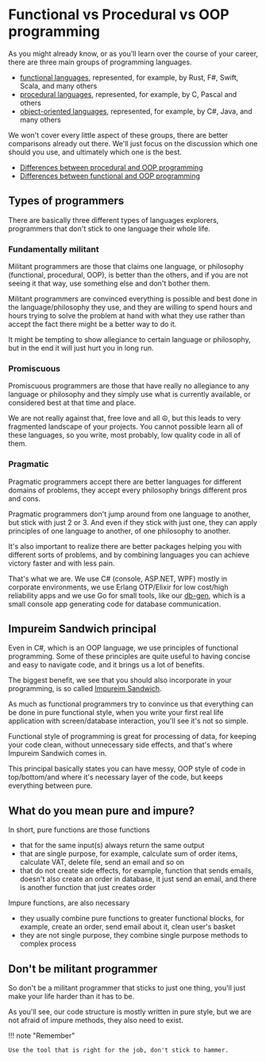 # Functional vs Procedural vs OOP programming

As you might already know, or as you'll learn over the course of your career, there are three main groups of programming languages. 

- [functional languages](https://en.wikipedia.org/wiki/Functional_programming), represented, for example, by Rust, F#, Swift, Scala, and many others
- [procedural languages](https://en.wikipedia.org/wiki/Procedural_programming), represented, for example, by C, Pascal and others
- [object-oriented languages](https://en.wikipedia.org/wiki/Object-oriented_programming), represented, for example, by C#, Java, and many others

We won't cover every little aspect of these groups, there are better comparisons already out there. We'll just focus on the discussion which one should you use, and ultimately which one is the best.

- [Differences between procedural and OOP programming](https://www.geeksforgeeks.org/differences-between-procedural-and-object-oriented-programming/)
- [Differences between functional and OOP programming](https://medium.com/@shaistha24/functional-programming-vs-object-oriented-programming-oop-which-is-better-82172e53a526)

## Types of programmers

There are basically three different types of languages explorers, programmers that don't stick to one language their whole life.

### Fundamentally militant

Militant programmers are those that claims one language, or philosophy (functional, procedural, OOP), is better than the others, and if you are not seeing it that way, use something else and don't bother them.

Militant programmers are convinced everything is possible and best done in the language/philosophy they use, and they are willing to spend hours and hours trying to solve the problem at hand with what they use rather than accept the fact there might be a better way to do it.

It might be tempting to show allegiance to certain language or philosophy, but in the end it will just hurt you in long run.

### Promiscuous

Promiscuous programmers are those that have really no allegiance to any language or philosophy and they simply use what is currently available, or considered best at that time and place. 

We are not really against that, free love and all ☮, but this leads to very fragmented landscape of your projects. You cannot possible learn all of these languages, so you write, most probably, low quality code in all of them.

### Pragmatic

Pragmatic programmers accept there are better languages for different domains of problems, they accept every philosophy brings different pros and cons.

Pragmatic programmers don't jump around from one language to another, but stick with just 2 or 3. And even if they stick with just one, they can apply principles of one language to another, of one philosophy to another.

It's also important to realize there are better packages helping you with different sorts of problems, and by combining languages you can achieve victory faster and with less pain.

That's what we are. We use C# (console, ASP.NET, WPF) mostly in corporate environments, we use Erlang OTP/Elixir for low cost/high reliability apps and we use Go for small tools, like our [db-gen](https://github.com/KeenMate/db-gen), which is a small console app generating code for database communication.

## Impureim Sandwich principal

Even in C#, which is an OOP language, we use principles of functional programming. Some of these principles are quite useful to having concise and easy to navigate code, and it brings us a lot of benefits.

The biggest benefit, we see that you should also incorporate in your programming, is so called [Impureim Sandwich](https://www.destroyallsoftware.com/screencasts/catalog/functional-core-imperative-shell).

As much as functional programmers try to convince us that everything can be done in pure functional style, when you write your first real life application with screen/database interaction, you'll see it's not so simple.

Functional style of programming is great for processing of data, for keeping your code clean, without unnecessary side effects, and that's where Impureim Sandwich comes in.

This principal basically states you can have messy, OOP style of code in top/bottom/and where it's necessary layer of the code, but keeps everything between pure.

## What do you mean pure and impure?

In short, pure functions are those functions

- that for the same input(s) always return the same output
- that are single purpose, for example, calculate sum of order items, calculate VAT, delete file, send an email and so on
- that do not create side effects, for example, function that sends emails, doesn't also create an order in database, it just send an email, and there is another function that just creates order

Impure functions, are also necessary

- they usually combine pure functions to greater functional blocks, for example, create an order, send email about it, clean user's basket
- they are not single purpose, they combine single purpose methods to complex process

## Don't be militant programmer

So don't be a militant programmer that sticks to just one thing, you'll just make your life harder than it has to be.

As you'll see, our code structure is mostly written in pure style, but we are not afraid of impure methods, they also need to exist.

!!! note "Remember"

    Use the tool that is right for the job, don't stick to hammer.
